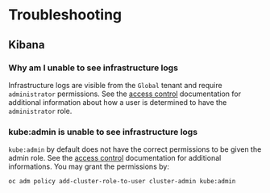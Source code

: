 # Troubleshooting

## Kibana

### Why am I unable to see infrastructure logs
Infrastructure logs are visible from the `Global` tenant and require `administrator` permissions. See the [access control](access-control.md) documentation for additional information about how a user is determined to have the `administrator` role.
### kube:admin is unable to see infrastructure logs
`kube:admin` by default does not have the correct permissions to be given the admin role.   See the [access control](access-control.md) documentation for additional informations.  You may grant the permissions by:
```
oc adm policy add-cluster-role-to-user cluster-admin kube:admin
```